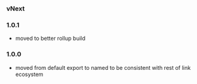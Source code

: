 
### vNext

### 1.0.1
- moved to better rollup build

### 1.0.0
- moved from default export to named to be consistent with rest of link ecosystem
